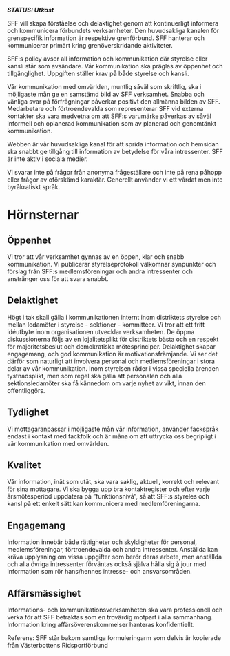 ***STATUS: Utkast***

SFF vill skapa förståelse och delaktighet genom att kontinuerligt informera och kommunicera förbundets verksamheter. Den huvudsakliga 
kanalen för grenspecifik information är respektive grenförbund. SFF hanterar och kommunicerar primärt kring grenöverskridande aktiviteter.

SFF:s policy avser all information och kommunikation där styrelse eller kansli står som avsändare. Vår kommunikation ska präglas av 
öppenhet och tillgänglighet. Uppgiften ställer krav på både styrelse och kansli.

Vår kommunikation med omvärlden, muntlig såväl som skriftlig, ska i möjligaste mån ge en samstämd bild av SFF verksamhet. Snabba och 
vänliga svar på förfrågningar påverkar positivt den allmänna bilden av SFF.
Medarbetare och förtroendevalda som representerar SFF vid externa kontakter ska vara medvetna om att SFF:s varumärke påverkas av såväl 
informell och oplanerad kommunikation som av planerad och genomtänkt kommunikation.

Webben är vår huvudsakliga kanal för att sprida information och hemsidan ska snabbt ge tillgång till information av betydelse för våra 
intressenter. SFF är inte aktiv i sociala medier.

Vi svarar inte på frågor från anonyma frågeställare och inte på rena påhopp eller frågor av oförskämd karaktär.
Generellt använder vi ett vårdat men inte byråkratiskt språk.

# Hörnsternar

## Öppenhet

Vi tror att vår verksamhet gynnas av en öppen, klar och snabb kommunikation. Vi publicerar styrelseprotokoll välkomnar synpunkter och förslag från SFF:s 
medlemsföreningar och andra intressenter och anstränger oss för att svara snabbt.

## Delaktighet

Högt i tak skall gälla i kommunikationen internt inom distriktets styrelse och mellan ledamöter i styrelse - sektioner - kommittéer. 
Vi tror att ett fritt idéutbyte inom organisationen utvecklar verksamheten. De öppna diskussionerna följs av en lojalitetsplikt för 
distriktets bästa och en respekt för majoritetsbeslut och demokratiska mötesprinciper.
Delaktighet skapar engagemang, och god kommunikation är motivationsfrämjande. Vi ser det därför som naturligt att involvera personal 
och medlemsföreningar i stora delar av vår kommunikation.
Inom styrelsen råder i vissa speciella ärenden tystnadsplikt, men som regel ska gälla att personalen och alla sektionsledamöter 
ska få kännedom om varje nyhet av vikt, innan den offentliggörs.

## Tydlighet

Vi mottagaranpassar i möjligaste mån vår information, använder fackspråk endast i kontakt med fackfolk och är måna om att uttrycka oss 
begripligt i vår kommunikation med omvärlden.


## Kvalitet

Vår information, inåt som utåt, ska vara saklig, aktuell, korrekt och relevant för sina mottagare. Vi ska bygga upp bra kontaktregister 
och efter varje årsmötesperiod uppdatera på ”funktionsnivå”, så att SFF:s styreles och kansl på ett enkelt sätt kan 
kommunicera med medlemföreningarna.


## Engagemang

Information innebär både rättigheter och skyldigheter för personal, medlemsföreningar, förtroendevalda och andra 
intressenter. Anställda kan kräva upplysning om vissa uppgifter som berör deras arbete, men anställda och alla övriga intressenter 
förväntas också själva hålla sig à jour med information som rör hans/hennes intresse- och ansvarsområden.


## Affärsmässighet

Informations- och kommunikationsverksamheten ska vara professionell och verka för att SFF betraktas som en trovärdig motpart i alla 
sammanhang. Information kring affärsöverenskommelser hanteras konfidentiellt. 


Referens: SFF står bakom samtliga formuleringarm som delvis är kopierade från Västerbottens Ridsportförbund
